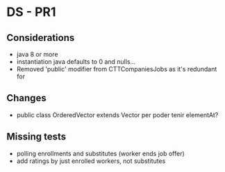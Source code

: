 # DS - PR1

## Considerations
- java 8 or more
- instantiation java defaults to 0 and nulls...
- Removed 'public' modifier from CTTCompaniesJobs as it's redundant for


## Changes
- public class OrderedVector<T> extends Vector<T> per poder tenir elementAt?

## Missing tests
- polling enrollments and substitutes (worker ends job offer)
- add ratings by just enrolled workers, not substitutes
